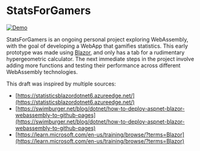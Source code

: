 # StatsForGamers

[![Demo](https://img.shields.io/website?label=demo&url=https%3A%2F%2Fexamples.yew.rs%2Ffile_upload)](https://raeesmullah.github.io/StatsForGamers/)

StatsForGamers is an ongoing personal project exploring WebAssembly, with the goal of developing a WebApp that gamifies statistics. 
This early prototype was made using [Blazor](https://dotnet.microsoft.com/en-us/apps/aspnet/web-apps/blazor), and only has a tab for a rudimentary hypergeometric calculator.
The next immediate steps in the project involve adding more functions and testing their performance across different WebAssembly technologies. 

This draft was inspired by multiple sources:
- [https://statisticsblazordotnet6.azureedge.net/](https://statisticsblazordotnet6.azureedge.net/)
- [https://swimburger.net/blog/dotnet/how-to-deploy-aspnet-blazor-webassembly-to-github-pages](https://swimburger.net/blog/dotnet/how-to-deploy-aspnet-blazor-webassembly-to-github-pages)
- [https://learn.microsoft.com/en-us/training/browse/?terms=Blazor](https://learn.microsoft.com/en-us/training/browse/?terms=Blazor)

